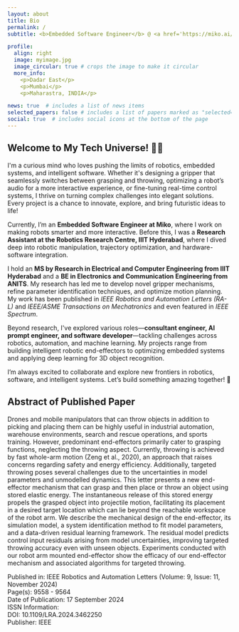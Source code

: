 ```yaml
---
layout: about
title: Bio
permalink: /
subtitle: <b>Embedded Software Engineer</b> @ <a href='https://miko.ai/'>Miko</a> 

profile:
  align: right
  image: myimage.jpg
  image_circular: true # crops the image to make it circular
  more_info: 
    <p>Dadar East</p>
    <p>Mumbai</p>
    <p>Maharastra, INDIA</p>

news: true  # includes a list of news items
selected_papers: false # includes a list of papers marked as "selected={true}"
social: true  # includes social icons at the bottom of the page
---
```

## Welcome to My Tech Universe! 🚀🌐

I'm a curious mind who loves pushing the limits of robotics, embedded systems, and intelligent software. Whether it's designing a gripper that seamlessly switches between grasping and throwing, optimizing a robot’s audio for a more interactive experience, or fine-tuning real-time control systems, I thrive on turning complex challenges into elegant solutions. Every project is a chance to innovate, explore, and bring futuristic ideas to life!

Currently, I’m an **Embedded Software Engineer at Miko**, where I work on making robots smarter and more interactive. Before this, I was a **Research Assistant at the Robotics Research Centre, IIIT Hyderabad**, where I dived deep into robotic manipulation, trajectory optimization, and hardware-software integration.

I hold an **MS by Research in Electrical and Computer Engineering from IIIT Hyderabad** and a **BE in Electronics and Communication Engineering from ANITS**. My research has led me to develop novel gripper mechanisms, refine parameter identification techniques, and optimize motion planning. My work has been published in *IEEE Robotics and Automation Letters (RA-L)* and *IEEE/ASME Transactions on Mechatronics* and even featured in *IEEE Spectrum*.

Beyond research, I've explored various roles—**consultant engineer, AI prompt engineer, and software developer**—tackling challenges across robotics, automation, and machine learning. My projects range from building intelligent robotic end-effectors to optimizing embedded systems and applying deep learning for 3D object recognition.

I’m always excited to collaborate and explore new frontiers in robotics, software, and intelligent systems. Let’s build something amazing together! 🚀

## Abstract of Published Paper

Drones and mobile manipulators that can throw objects in addition to picking and placing them can be highly useful in industrial automation, warehouse environments, search and rescue operations, and sports training. However, predominant end-effectors primarily cater to grasping functions, neglecting the throwing aspect. Currently, throwing is achieved by fast whole-arm motion (Zeng et al., 2020), an approach that raises concerns regarding safety and energy efficiency. Additionally, targeted throwing poses several challenges due to the uncertainties in model parameters and unmodelled dynamics. This letter presents a new end-effector mechanism that can grasp and then place or throw an object using stored elastic energy. The instantaneous release of this stored energy propels the grasped object into projectile motion, facilitating its placement in a desired target location which can lie beyond the reachable workspace of the robot arm. We describe the mechanical design of the end-effector, its simulation model, a system identification method to fit model parameters, and a data-driven residual learning framework. The residual model predicts control input residuals arising from model uncertainties, improving targeted throwing accuracy even with unseen objects. Experiments conducted with our robot arm mounted end-effector show the efficacy of our end-effector mechanism and associated algorithms for targeted throwing.

Published in: IEEE Robotics and Automation Letters (Volume: 9, Issue: 11, November 2024)  
Page(s): 9558 - 9564  
Date of Publication: 17 September 2024  
ISSN Information:  
DOI: 10.1109/LRA.2024.3462250  
Publisher: IEEE